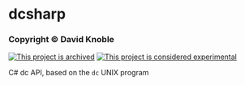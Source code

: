 # dcsharp
### Copyright © David Knoble

[![This project is archived](https://img.shields.io/badge/status-archived-critical.svg)](https://benknoble.github.io/status/archived/)
[![This project is considered experimental](https://img.shields.io/badge/status-experimental-critical.svg)](https://benknoble.github.io/status/experimental/)

C# dc API, based on the `dc` UNIX program
